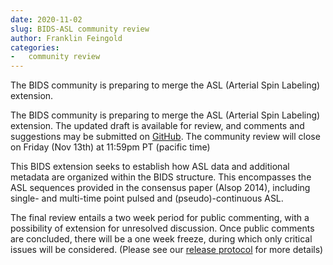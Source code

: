 ```yaml
---
date: 2020-11-02
slug: BIDS-ASL community review
author: Franklin Feingold
categories:
-   community review
---
```


The BIDS community is preparing to merge the ASL (Arterial Spin Labeling) extension.

<!-- more -->

The BIDS community is preparing to merge the ASL (Arterial Spin Labeling) extension. The updated draft is available for review, and comments and suggestions may be submitted on [GitHub](https://github.com/bids-standard/bids-specification/pull/652). The community review will close on Friday (Nov 13th) at 11:59pm PT (pacific time)

This BIDS extension seeks to establish how ASL data and additional metadata are organized within the BIDS structure. This encompasses the ASL sequences provided in the consensus paper (Alsop 2014), including single- and multi-time point pulsed and (pseudo)-continuous ASL.

The final review entails a two week period for public commenting, with a possibility of extension for unresolved discussion. Once public comments are concluded, there will be a one week freeze, during which only critical issues will be considered. (Please see our [release protocol](https://github.com/bids-standard/bids-specification/blob/master/Release_Protocol.md) for more details)
